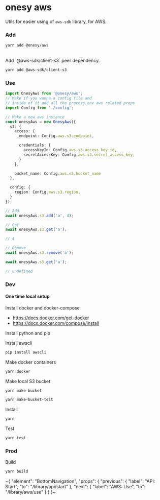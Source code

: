 
# onesy aws

Utils for easier using of `aws-sdk` library, for AWS.

### Add

```bash
yarn add @onesy/aws
```

<br />
Add `@aws-sdk/client-s3` peer dependency.

```bash
yarn add @aws-sdk/client-s3
```

### Use

```ts
import OnesyAws from '@onesy/aws';
// Make if you wanna a config file and
// inside of it add all the process.env aws related props
import Config from './config';

// Make a new aws instance
const onesyAws = new OnesyAws({
  s3: {
    access: {
      endpoint: Config.aws.s3.endpoint,

      credentials: {
        accessKeyId: Config.aws.s3.access_key_id,
        secretAccessKey: Config.aws.s3.secret_access_key,
      }
    },

    bucket_name: Config.aws.s3.bucket_name
  },

  config: {
    region: Config.aws.s3.region,
  }
});

// Add
await onesyAws.s3.add('a', 4);

// Get
await onesyAws.s3.get('a');

// 4

// Remove
await onesyAws.s3.remove('a');

await onesyAws.s3.get('a');

// undefined
```

### Dev

#### One time local setup

Install docker and docker-compose

- https://docs.docker.com/get-docker
- https://docs.docker.com/compose/install

Install python and pip

Install awscli
```bash
pip install awscli
```

Make docker containers

```bash
yarn docker
```

Make local S3 bucket

```bash
yarn make-bucket

yarn make-bucket-test
```

Install

```bash
yarn
```

Test

```bash
yarn test
```

### Prod

Build

```bash
yarn build
```

~{
  "element": "BottomNavigation",
  "props": {
    "previous": {
      "label": "API: Start",
      "to": "/library/api/start"
    },
    "next": {
      "label": "AWS: Use",
      "to": "/library/aws/use"
    }
  }
}~
